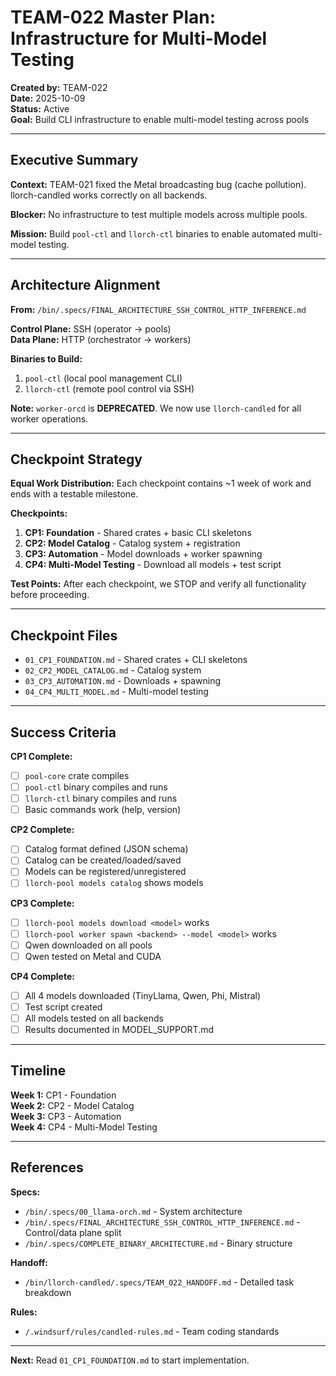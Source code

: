 # TEAM-022 Master Plan: Infrastructure for Multi-Model Testing

**Created by:** TEAM-022  
**Date:** 2025-10-09  
**Status:** Active  
**Goal:** Build CLI infrastructure to enable multi-model testing across pools

---

## Executive Summary

**Context:** TEAM-021 fixed the Metal broadcasting bug (cache pollution). llorch-candled works correctly on all backends.

**Blocker:** No infrastructure to test multiple models across multiple pools.

**Mission:** Build `pool-ctl` and `llorch-ctl` binaries to enable automated multi-model testing.

---

## Architecture Alignment

**From:** `/bin/.specs/FINAL_ARCHITECTURE_SSH_CONTROL_HTTP_INFERENCE.md`

**Control Plane:** SSH (operator → pools)  
**Data Plane:** HTTP (orchestrator → workers)

**Binaries to Build:**
1. `pool-ctl` (local pool management CLI)
2. `llorch-ctl` (remote pool control via SSH)

**Note:** `worker-orcd` is **DEPRECATED**. We now use `llorch-candled` for all worker operations.

---

## Checkpoint Strategy

**Equal Work Distribution:** Each checkpoint contains ~1 week of work and ends with a testable milestone.

**Checkpoints:**
1. **CP1: Foundation** - Shared crates + basic CLI skeletons
2. **CP2: Model Catalog** - Catalog system + registration
3. **CP3: Automation** - Model downloads + worker spawning
4. **CP4: Multi-Model Testing** - Download all models + test script

**Test Points:** After each checkpoint, we STOP and verify all functionality before proceeding.

---

## Checkpoint Files

- `01_CP1_FOUNDATION.md` - Shared crates + CLI skeletons
- `02_CP2_MODEL_CATALOG.md` - Catalog system
- `03_CP3_AUTOMATION.md` - Downloads + spawning
- `04_CP4_MULTI_MODEL.md` - Multi-model testing

---

## Success Criteria

**CP1 Complete:**
- [ ] `pool-core` crate compiles
- [ ] `pool-ctl` binary compiles and runs
- [ ] `llorch-ctl` binary compiles and runs
- [ ] Basic commands work (help, version)

**CP2 Complete:**
- [ ] Catalog format defined (JSON schema)
- [ ] Catalog can be created/loaded/saved
- [ ] Models can be registered/unregistered
- [ ] `llorch-pool models catalog` shows models

**CP3 Complete:**
- [ ] `llorch-pool models download <model>` works
- [ ] `llorch-pool worker spawn <backend> --model <model>` works
- [ ] Qwen downloaded on all pools
- [ ] Qwen tested on Metal and CUDA

**CP4 Complete:**
- [ ] All 4 models downloaded (TinyLlama, Qwen, Phi, Mistral)
- [ ] Test script created
- [ ] All models tested on all backends
- [ ] Results documented in MODEL_SUPPORT.md

---

## Timeline

**Week 1:** CP1 - Foundation  
**Week 2:** CP2 - Model Catalog  
**Week 3:** CP3 - Automation  
**Week 4:** CP4 - Multi-Model Testing

---

## References

**Specs:**
- `/bin/.specs/00_llama-orch.md` - System architecture
- `/bin/.specs/FINAL_ARCHITECTURE_SSH_CONTROL_HTTP_INFERENCE.md` - Control/data plane split
- `/bin/.specs/COMPLETE_BINARY_ARCHITECTURE.md` - Binary structure

**Handoff:**
- `/bin/llorch-candled/.specs/TEAM_022_HANDOFF.md` - Detailed task breakdown

**Rules:**
- `/.windsurf/rules/candled-rules.md` - Team coding standards

---

**Next:** Read `01_CP1_FOUNDATION.md` to start implementation.
